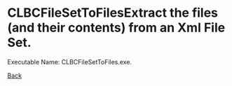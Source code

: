 
# CLBCFileSetToFilesExtract the files (and their contents) from an Xml File Set.
          
Executable Name: CLBCFileSetToFiles.exe.

[Back](../../blob/master/README.md)
        
        
